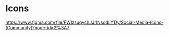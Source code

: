 # Icons
https://www.figma.com/file/FWIzsuqychJJrINsodLYDy/Social-Media-Icons-(Community)?node-id=2%3A7